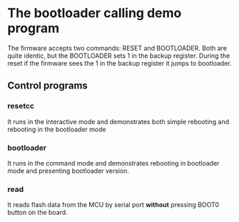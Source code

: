 # The bootloader calling demo program

The firmware accepts two commands: RESET and BOOTLOADER. Both are quite identic, but the BOOTLOADER sets 1 in the backup register.
During the reset if the firmware sees the 1 in the backup register it jumps to bootloader.

## Control programs

### resetcc

It runs in the interactive mode and demonstrates both simple rebooting and rebooting in the bootloader mode

### bootloader

It runs in the command mode and demonstrates rebooting in bootloader mode and presenting bootloader version.

### read

It reads flash data from the MCU by serial port **without** pressing BOOT0 button on the board.


